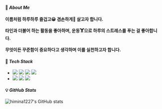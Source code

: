 #### 🚀 _About Me_
<h4>
이름처럼 하루하루 즐겁고😀 겸손하게🙏 살고자 합니다.<br><br>
타인과 더불어 하는 활동을 좋아하며, 운동🏋으로 하루의 스트레스를 푸는 걸 좋아합니다.<br><br> 
무엇이든 꾸준함이 중요하다고 생각하며 이를 실천하고자 합니다. 
</h4>

#### 📝 _Tech Stack_

- <div>
    <img src="https://img.shields.io/badge/Spring-6DB33F?style=flat-square&logo=Spring&logoColor=white"/>
    <img src="https://img.shields.io/badge/Spring Boot-6DB33F?style=flat-square&logo=Spring Boot&logoColor=white"/>
    <img src="https://img.shields.io/badge/Android-3DDC84?style=flat-square&logo=Android&logoColor=white"/>
    <img src="https://img.shields.io/badge/MongoDB-47A248?style=flat-square&logo=MongoDB&logoColor=white"/>
  </div>
- <div>
    <img src="https://img.shields.io/badge/MariaDB-003545?style=flat-square&logo=MariaDB&logoColor=white"/>
    <img src="https://img.shields.io/badge/Slack-4A154B?style=flat-square&logo=Slack&logoColor=white"/>
    <img src="https://img.shields.io/badge/MySQL-4479A1?style=flat-square&logo=MySQL&logoColor=white"/>
  </div>

#### 💡 _GitHub Stats_

![himina1227's GitHub stats](https://github-readme-stats.vercel.app/api?username=himina1227&theme=midnight-purple&show_icons=true)
